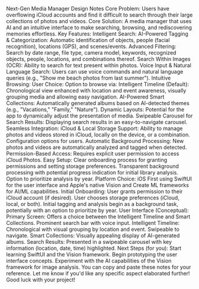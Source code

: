 Next-Gen Media Manager Design Notes
Core Problem: Users have overflowing iCloud accounts and find it difficult to search through their large collections of photos and videos.
Core Solution: A media manager that uses AI and an intuitive interface to make searching, browsing, and rediscovering memories effortless.
Key Features:
Intelligent Search:
AI-Powered Tagging & Categorization: Automatic identification of objects, people (facial recognition), locations (GPS), and scenes/events.
Advanced Filtering: Search by date range, file type, camera model, keywords, recognized objects, people, locations, and combinations thereof.
Search Within Images (OCR): Ability to search for text present within photos.
Voice Input & Natural Language Search: Users can use voice commands and natural language queries (e.g., "Show me beach photos from last summer").
Intuitive Browsing:
User Choice: Option to browse via:
Intelligent Timeline (Default): Chronological view enhanced with location and event awareness, visually grouping media and allowing easy navigation.
AI-Powered Smart Collections: Automatically generated albums based on AI-detected themes (e.g., "Vacations," "Family," "Nature").
Dynamic Layouts: Potential for the app to dynamically adjust the presentation of media.
Swipeable Carousel for Search Results: Displaying search results in an easy-to-navigate carousel.
Seamless Integration:
iCloud & Local Storage Support: Ability to manage photos and videos stored in iCloud, locally on the device, or a combination. Configuration options for users.
Automatic Background Processing: New photos and videos are automatically analyzed and tagged when detected.
Permission-Based Access: Requires explicit user permission to access iCloud Photos.
Easy Setup:
Clear onboarding process for granting permissions and setting storage preferences.
Transparent background processing with potential progress indication for initial library analysis. Option to prioritize analysis by year.
Platform Choice: iOS First using SwiftUI for the user interface and Apple's native Vision and Create ML frameworks for AI/ML capabilities.
Initial Onboarding:
User grants permission to their iCloud account (if desired).
User chooses storage preferences (iCloud, local, or both).
Initial tagging and analysis begin as a background task, potentially with an option to prioritize by year.
User Interface (Conceptual):
Primary Screen: Offers a choice between the Intelligent Timeline and Smart Collections. Prominent search bar with voice input.
Intelligent Timeline: Chronological with visual grouping by location and event. Swipeable to navigate.
Smart Collections: Visually appealing display of AI-generated albums.
Search Results: Presented in a swipeable carousel with key information (location, date, time) highlighted.
Next Steps (for you):
Start learning SwiftUI and the Vision framework.
Begin prototyping the user interface concepts.
Experiment with the AI capabilities of the Vision framework for image analysis.
You can copy and paste these notes for your reference. Let me know if you'd like any specific aspect elaborated further! Good luck with your project!
